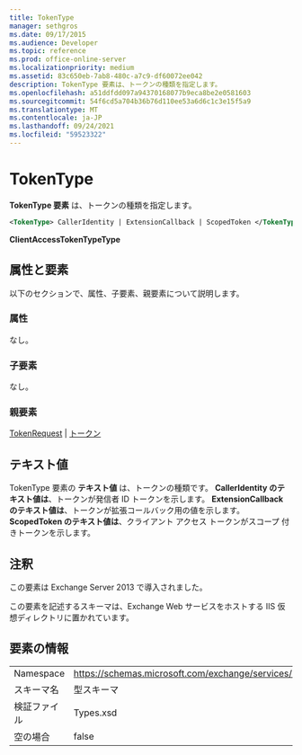 ```yaml
---
title: TokenType
manager: sethgros
ms.date: 09/17/2015
ms.audience: Developer
ms.topic: reference
ms.prod: office-online-server
ms.localizationpriority: medium
ms.assetid: 83c650eb-7ab8-480c-a7c9-df60072ee042
description: TokenType 要素は、トークンの種類を指定します。
ms.openlocfilehash: a51ddfdd097a94370168077b9eca8be2e0581603
ms.sourcegitcommit: 54f6cd5a704b36b76d110ee53a6d6c1c3e15f5a9
ms.translationtype: MT
ms.contentlocale: ja-JP
ms.lasthandoff: 09/24/2021
ms.locfileid: "59523322"
---
```

# <a name="tokentype"></a>TokenType

**TokenType 要素** は、トークンの種類を指定します。 
  
```XML
<TokenType> CallerIdentity | ExtensionCallback | ScopedToken </TokenType>
```

 **ClientAccessTokenTypeType**
## <a name="attributes-and-elements"></a>属性と要素

以下のセクションで、属性、子要素、親要素について説明します。
  
### <a name="attributes"></a>属性

なし。
  
### <a name="child-elements"></a>子要素

なし。
  
### <a name="parent-elements"></a>親要素

[TokenRequest](tokenrequest.md)  | [トークン](token.md)
  
## <a name="text-value"></a>テキスト値

TokenType 要素の **テキスト値** は、トークンの種類です。 **CallerIdentity のテキスト値は**、トークンが発信者 ID トークンを示します。 **ExtensionCallback のテキスト値は**、トークンが拡張コールバック用の値を示します。 **ScopedToken のテキスト値は**、クライアント アクセス トークンがスコープ 付きトークンを示します。 
  
## <a name="remarks"></a>注釈

この要素は Exchange Server 2013 で導入されました。
  
この要素を記述するスキーマは、Exchange Web サービスをホストする IIS 仮想ディレクトリに置かれています。
  
## <a name="element-information"></a>要素の情報

|||
|:-----|:-----|
|Namespace  <br/> |https://schemas.microsoft.com/exchange/services/2006/types  <br/> |
|スキーマ名  <br/> |型スキーマ  <br/> |
|検証ファイル  <br/> |Types.xsd  <br/> |
|空の場合  <br/> |false  <br/> |
   

